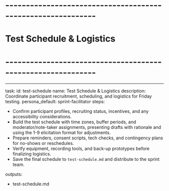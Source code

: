 <!-- Powered by BMAD™ Core -->

# ------------------------------------------------------------

# Test Schedule & Logistics

# ------------------------------------------------------------

---

task:
id: test-schedule
name: Test Schedule & Logistics
description: Coordinate participant recruitment, scheduling, and logistics for Friday testing.
persona_default: sprint-facilitator
steps:

- Confirm participant profiles, recruiting status, incentives, and any accessibility considerations.
- Build the test schedule with time zones, buffer periods, and moderator/note-taker assignments, presenting drafts with rationale and using the 1-9 elicitation format for adjustments.
- Prepare reminders, consent scripts, tech checks, and contingency plans for no-shows or reschedules.
- Verify equipment, recording tools, and back-up prototypes before finalizing logistics.
- Save the final schedule to `test-schedule.md` and distribute to the sprint team.

outputs:

- test-schedule.md
